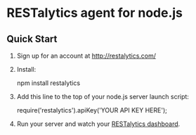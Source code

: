 # RESTalytics agent for node.js

## Quick Start

1. Sign up for an account at http://restalytics.com/
2. Install:

      npm install restalytics

3. Add this line to the top of your node.js server launch script:

      require('restalytics').apiKey('YOUR API KEY HERE');

4. Run your server and watch your [RESTalytics dashboard](http://restalytics.com/).

